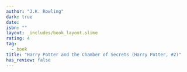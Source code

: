 ```yaml
---
author: "J.K. Rowling"
dark: true
date: 
isbn: ""
layout: _includes/book_layout.slime
rating: 4
tag:
  - book
title: "Harry Potter and the Chamber of Secrets (Harry Potter, #2)"
has_review: false
---
```



